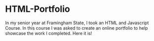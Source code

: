 # HTML-Portfolio
In my senior year at Framingham State, I took an HTML and Javascript Course. In this course I was asked to create an online portfolio to help showcase the work I completed. Here it is!

